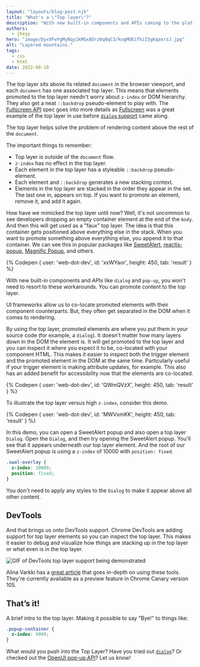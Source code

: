```yaml
---
layout: "layouts/blog-post.njk"
title: "What's a \"Top layer\"?"
description: "With new built-in components and APIs coming to the platform, what is this \"Top layer\" that they enable us to use?"
authors:
  - jheyy
hero: "image/Dyx9FwYgMyNqy1kMGx8Orz6q0qC3/kogMUEiTkiI5gKqaxrsJ.jpg"
alt: "Layered mountains."
tags:
  - css
  - html
date: 2022-08-18
---
```


The top layer sits above its related `document` in the browser viewport, and each `document` has one associated top layer. This means that elements promoted to the top layer needn't worry about `z-index` or DOM hierarchy. They also get a neat `::backdrop` pseudo-element to play with. The [Fullscreen API](https://fullscreen.spec.whatwg.org/#new-stacking-layer) spec goes into more details as [Fullscreen](https://developer.mozilla.org/docs/Web/API/Element/requestFullScreen) was a great example of the top layer in use before [`dialog` support](https://caniuse.com/dialog) came along.

The top layer helps solve the problem of rendering content above the rest of the `document`.

The important things to remember:
- Top layer is outside of the `document` flow.
- `z-index` has no effect in the top layer.
- Each element in the top layer has a styleable `::backdrop` pseudo-element.
- Each element and `::backdrop` generates a new stacking context.
- Elements in the top layer are stacked in the order they appear in the set. The last one in, appears on top. If you want to promote an element, remove it, and add it again.


How have we mimicked the top layer until now? Well, it's not uncommon to see developers dropping an empty container element at the end of the `body`. And then this will get used as a "faux" top layer. The idea is that this container gets positioned above everything else in the stack. When you want to promote something above everything else, you append it to that container. We can see this in popular packages like [SweetAlert](https://github.com/t4t5/sweetalert), [reactjs-popup](https://github.com/yjose/reactjs-popup), [Magnific Popup](https://github.com/dimsemenov/Magnific-Popup), and others. 

{% Codepen {
    user: 'web-dot-dev',
    id: 'xxWYaor',
    height: 450,
    tab: 'result'
  }
%}


With new built-in components and APIs like `dialog` and `pop-up`, you won't need to resort to these workarounds. You can promote content to the top layer. 

UI frameworks allow us to co-locate promoted elements with their component counterparts. But, they often get separated in the DOM when it comes to rendering.

By using the top layer, promoted elements are where you put them in your source code (for example, a `dialog`). It doesn't matter how many layers down in the DOM the element is. It will get promoted to the top layer and you can inspect it where you expect it to be, co-located with your component HTML. This makes it easier to inspect both the trigger element and the promoted element in the DOM at the same time. Particularly useful if your trigger element is making attribute updates, for example. This also has an added benefit for accessibility now that the elements are co-located.

{% Codepen {
    user: 'web-dot-dev',
    id: 'QWmQVzX',
    height: 450,
    tab: 'result'
  }
%}

To illustrate the top layer versus high `z-index`, consider this demo.

{% Codepen {
    user: 'web-dot-dev',
    id: 'MWVxmKK',
    height: 450,
    tab: 'result'
  }
%}

In this demo, you can open a SweetAlert popup and also open a top layer `Dialog`. Open the `Dialog`, and then try opening the SweetAlert popup. You'll see that it appears underneath our top layer element. And the root of our SweetAlert popup is using a `z-index` of 10000 with `position: fixed`.

```css
.swal-overlay {
  z-index: 10000;
  position: fixed;
}
```

You don't need to apply any styles to the `Dialog` to make it appear above all other content.

## DevTools

And that brings us onto DevTools support. Chrome DevTools are adding support for top layer elements so you can inspect the top layer. This makes it easier to debug and visualize how things are stacking up in the top layer or what even is in the top layer.

![GIF of DevTools top layer support being demonstrated](https://wd.imgix.net/image/1D9D0Ls1ATa2ZPA9x2ZWrGFyZzT2/36Yck7O77zDipSNGNNbB.gif?auto=format&w=1600
)

Alina Varkki has a [great article](/blog/top-layer-devtools/) that goes in-depth on using these tools. They're currently available as a preview feature in Chrome Canary version 105.


## That’s it!

A brief intro to the top layer. Making it possible to say "Bye!" to things like:

```css
.popup-container {
  z-index: 9999;
}
```

What would you push into the Top Layer? Have you tried out [`dialog`](https://developer.mozilla.org/docs/Web/HTML/Element/dialog)? Or checked out the [OpenUI pop-up API](https://open-ui.org/components/popup.research.explainer)? Let us know!


